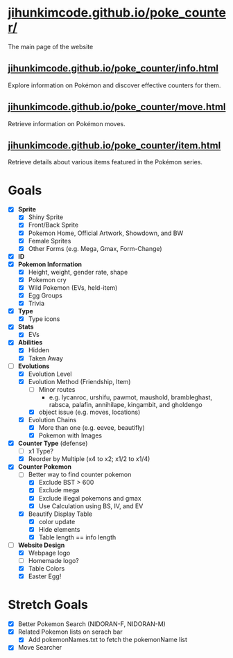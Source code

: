 # [jihunkimcode.github.io/poke_counter/](https://jihunkimcode.github.io/poke_counter/)
The main page of the website

## [jihunkimcode.github.io/poke_counter/info.html](https://jihunkimcode.github.io/poke_counter/info.html)
Explore information on Pokémon and discover effective counters for them.

## [jihunkimcode.github.io/poke_counter/move.html](https://jihunkimcode.github.io/poke_counter/move.html)
Retrieve information on Pokémon moves.

## [jihunkimcode.github.io/poke_counter/item.html](https://jihunkimcode.github.io/poke_counter/item.html)
Retrieve details about various items featured in the Pokémon series.

# Goals
- [x] **Sprite**
    - [x] Shiny Sprite
    - [x] Front/Back Sprite
    - [x] Pokemon Home, Official Artwork, Showdown, and BW
    - [x] Female Sprites
    - [x] Other Forms (e.g. Mega, Gmax, Form-Change)
- [x] **ID**
- [x] **Pokemon Information**
    - [x] Height, weight, gender rate, shape
    - [x] Pokemon cry
    - [x] Wild Pokemon (EVs, held-item)
    - [x] Egg Groups
    - [x] Trivia
- [x] **Type**
    - [x] Type icons
- [x] **Stats**
    - [x] EVs
- [x] **Abilities**
    - [x] Hidden
    - [x] Taken Away
- [ ] **Evolutions**
    - [x] Evolution Level
    - [x] Evolution Method (Friendship, Item)
        - [ ] Minor routes 
            - e.g. lycanroc, urshifu, pawmot, maushold, brambleghast, rabsca, palafin, annihilape, kingambit, and gholdengo
        - [x] object issue (e.g. moves, locations)
    - [x] Evolution Chains
        - [x] More than one (e.g. eevee, beautifly)
        - [x] Pokemon with Images
- [x] **Counter Type** (defense)
    - [ ] x1 Type?
    - [x] Reorder by Multiple (x4 to x2; x1/2 to x1/4)
- [x] **Counter Pokemon**
    - [ ] Better way to find counter pokemon
        - [x] Exclude BST > 600
        - [x] Exclude mega
        - [x] Exclude illegal pokemons and gmax
        - [x] Use Calculation using BS, IV, and EV
    - [x] Beautify Display Table
        - [x] color update
        - [x] Hide elements
        - [x] Table length == info length
- [ ] **Website Design**
    - [x] Webpage logo
    - [ ] Homemade logo?
    - [x] Table Colors
    - [x] Easter Egg!

# Stretch Goals
- [x] Better Pokemon Search (NIDORAN-F, NIDORAN-M)
- [x] Related Pokemon lists on serach bar
    - [x] Add pokemonNames.txt to fetch the pokemonName list
- [x] Move Searcher
